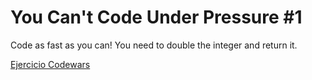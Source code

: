 # You Can't Code Under Pressure #1

Code as fast as you can! You need to double the integer and return it.




[Ejercicio Codewars](https://www.codewars.com/kata/53ee5429ba190077850011d4/train/java)